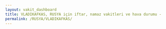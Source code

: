 ```yaml
---
layout: vakit_dashboard
title: VLADIKAFKAS, RUSYA için iftar, namaz vakitleri ve hava durumu - ilçe/eyalet seç
permalink: /RUSYA/VLADIKAFKAS/
---
```


<script type="text/javascript">
  var GLOBAL_COUNTRY = 'RUSYA';
  var GLOBAL_CITY = 'VLADIKAFKAS';
  var GLOBAL_STATE = '';
  var lat = 72;
  var lon = 21;
</script>

